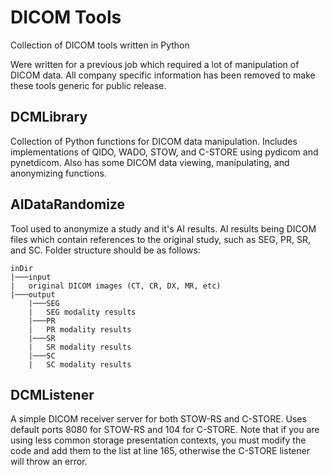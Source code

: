 # DICOM Tools

Collection of DICOM tools written in Python

Were written for a previous job which required a lot of manipulation of DICOM data. All company specific information has been removed to make these tools generic for public release.

## DCMLibrary

Collection of Python functions for DICOM data manipulation. Includes implementations of QIDO, WADO, STOW, and C-STORE using pydicom and pynetdicom. Also has some DICOM data viewing, manipulating, and anonymizing functions.

## AIDataRandomize

Tool used to anonymize a study and it's AI results. AI results being DICOM files which contain references to the original study, such as SEG, PR, SR, and SC. Folder structure should be as follows:

```
inDir
|───input
|	original DICOM images (CT, CR, DX, MR, etc)
|───output
	|───SEG
	|	SEG modality results
	|───PR
	|	PR modality results
	|───SR
	|	SR modality results
	|───SC
	|	SC modality results

```

## DCMListener

A simple DICOM receiver server for both STOW-RS and C-STORE. Uses default ports 8080 for STOW-RS and 104 for C-STORE. Note that if you are using less common storage presentation contexts, you must modify the code and add them to the list at line 165, otherwise the C-STORE listener will throw an error.
